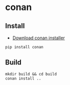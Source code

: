 # conan

## Install

- [Download conan installer](https://conan.io/downloads)

```
pip install conan
```

## Build

```
mkdir build && cd build
conan install ..
```
